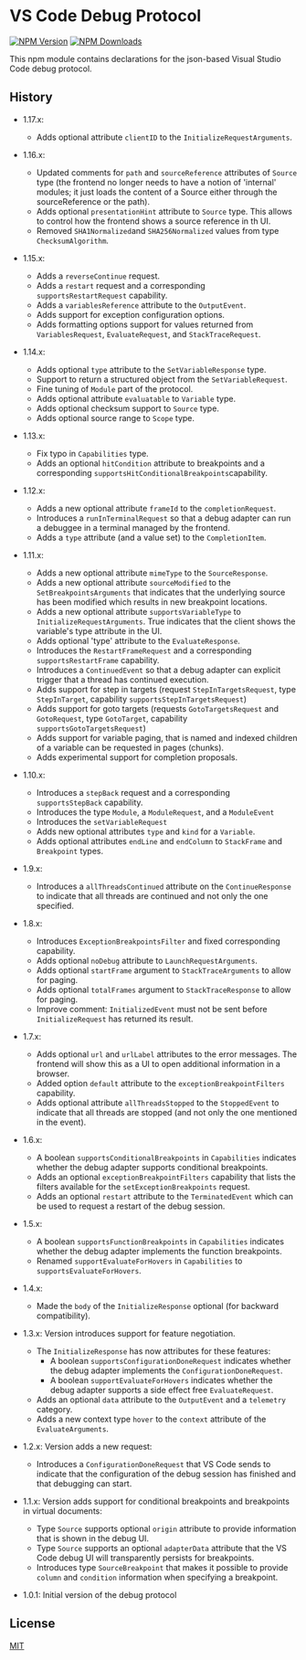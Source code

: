 # VS Code Debug Protocol

[![NPM Version](https://img.shields.io/npm/v/vscode-debugprotocol.svg)](https://npmjs.org/package/vscode-debugprotocol)
[![NPM Downloads](https://img.shields.io/npm/dm/vscode-debugprotocol.svg)](https://npmjs.org/package/vscode-debugprotocol)

This npm module contains declarations for the json-based Visual Studio Code debug protocol.

## History

* 1.17.x:
  * Adds optional attribute `clientID` to the `InitializeRequestArguments`.

* 1.16.x:
  * Updated comments for `path` and `sourceReference` attributes of `Source` type (the frontend no longer needs to have a notion of 'internal' modules; it just loads the content of a Source either through the sourceReference or the path).
  * Adds optional `presentationHint` attribute to `Source` type. This allows to control how the frontend shows a source reference in th UI.
  * Removed `SHA1Normalized`and `SHA256Normalized` values from type `ChecksumAlgorithm`.

* 1.15.x:
  * Adds a `reverseContinue` request.
  * Adds a `restart` request and a corresponding `supportsRestartRequest` capability.
  * Adds a `variablesReference` attribute to the `OutputEvent`.
  * Adds support for exception configuration options.
  * Adds formatting options support for values returned from `VariablesRequest`, `EvaluateRequest`, and `StackTraceRequest`.

* 1.14.x:
  * Adds optional `type` attribute to the `SetVariableResponse` type.
  * Support to return a structured object from the `SetVariableRequest`.
  * Fine tuning of `Module` part of the protocol.
  * Adds optional attribute `evaluatable` to `Variable` type.
  * Adds optional checksum support to `Source` type.
  * Adds optional source range to `Scope` type.

* 1.13.x:
  * Fix typo in `Capabilities` type.
  * Adds an optional `hitCondition` attribute to breakpoints and a corresponding `supportsHitConditionalBreakpoints`capability.

* 1.12.x:
  * Adds a new optional attribute `frameId` to the `completionRequest`.
  * Introduces a `runInTerminalRequest` so that a debug adapter can run a debuggee in a terminal managed by the frontend.
  * Adds a `type` attribute (and a value set) to the `CompletionItem`.

* 1.11.x:
  * Adds a new optional attribute `mimeType` to the `SourceResponse`.
  * Adds a new optional attribute `sourceModified` to the `SetBreakpointsArguments` that indicates that the underlying source has been modified which results in new breakpoint locations.
  * Adds a new optional attribute `supportsVariableType` to `InitializeRequestArguments`. True indicates that the client shows the variable's type attribute in the UI.
  * Adds optional 'type' attribute to the `EvaluateResponse`.
  * Introduces the `RestartFrameRequest` and a corresponding `supportsRestartFrame` capability.
  * Introduces a `ContinuedEvent` so that a debug adapter can explicit trigger that a thread has continued execution.
  * Adds support for step in targets (request `StepInTargetsRequest`, type `StepInTarget`, capability `supportsStepInTargetsRequest`)
  * Adds support for goto targets (requests `GotoTargetsRequest` and `GotoRequest`, type `GotoTarget`, capability `supportsGotoTargetsRequest`)
  * Adds support for variable paging, that is named and indexed children of a variable can be requested in pages (chunks).
  * Adds experimental support for completion proposals.

* 1.10.x:
  * Introduces a `stepBack` request and a corresponding `supportsStepBack` capability.
  * Introduces the type `Module`, a `ModuleRequest`, and a `ModuleEvent`
  * Introduces the `setVariableRequest`
  * Adds new optional attributes `type` and `kind` for a `Variable`.
  * Adds optional attributes `endLine` and `endColumn` to `StackFrame` and `Breakpoint` types.

* 1.9.x:
  * Introduces a `allThreadsContinued` attribute on the `ContinueResponse` to indicate that all threads are continued and not only the one specified.

* 1.8.x:
  * Introduces `ExceptionBreakpointsFilter` and fixed corresponding capability.
  * Adds optional `noDebug` attribute to `LaunchRequestArguments`.
  * Adds optional `startFrame` argument to `StackTraceArguments` to allow for paging.
  * Adds optional `totalFrames` argument to `StackTraceResponse` to allow for paging.
  * Improve comment: `InitializedEvent` must not be sent before `InitializeRequest` has returned its result.

* 1.7.x:
  * Adds optional `url` and `urlLabel` attributes to the error messages. The frontend will show this as a UI to open additional information in a browser.
  * Added option `default` attribute to the `exceptionBreakpointFilters` capability.
  * Adds optional attribute `allThreadsStopped` to the `StoppedEvent` to indicate that all threads are stopped (and not only the one mentioned in the event).

* 1.6.x:
  * A boolean `supportsConditionalBreakpoints` in `Capabilities` indicates whether the debug adapter supports conditional breakpoints.
  * Adds an optional `exceptionBreakpointFilters` capability that lists the filters available for the `setExceptionBreakpoints` request.
  * Adds an optional `restart` attribute to the `TerminatedEvent` which can be used to request a restart of the debug session.

* 1.5.x:
  * A boolean `supportsFunctionBreakpoints` in `Capabilities` indicates whether the debug adapter implements the function breakpoints.
  * Renamed `supportEvaluateForHovers` in `Capabilities` to `supportsEvaluateForHovers`.

* 1.4.x:
  * Made the `body` of the `InitializeResponse` optional (for backward compatibility).

* 1.3.x: Version introduces support for feature negotiation.
  * The `InitializeResponse` has now attributes for these features:
    * A boolean `supportsConfigurationDoneRequest` indicates whether the debug adapter implements the `ConfigurationDoneRequest`.
    * A boolean `supportEvaluateForHovers` indicates whether the debug adapter supports a side effect free `EvaluateRequest`.
  * Adds an optional `data` attribute to the `OutputEvent` and a `telemetry` category.
  * Adds a new context type `hover` to the `context` attribute of the `EvaluateArguments`.

* 1.2.x: Version adds a new request:
  * Introduces a `ConfigurationDoneRequest` that VS Code sends to indicate that the configuration of the debug session has finished and that debugging can start.

* 1.1.x: Version adds support for conditional breakpoints and breakpoints in virtual documents:
  * Type `Source` supports optional `origin` attribute to provide information that is shown in the debug UI.
  * Type `Source` supports an optional `adapterData` attribute that the VS Code debug UI will transparently persists for breakpoints.
  * Introduces type `SourceBreakpoint` that makes it possible to provide `column` and `condition` information when specifying a breakpoint.

* 1.0.1: Initial version of the debug protocol

## License

[MIT](https://github.com/Microsoft/vscode-languageserver-node/blob/master/License.txt)
